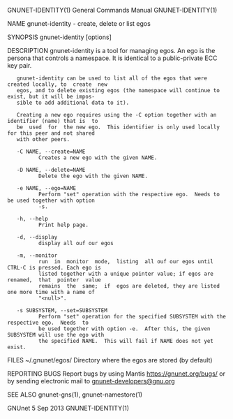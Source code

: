 GNUNET-IDENTITY(1)                     General Commands Manual                     GNUNET-IDENTITY(1)

NAME
       gnunet-identity - create, delete or list egos

SYNOPSIS
       gnunet-identity [options]

DESCRIPTION
       gnunet-identity is a tool for managing egos.  An ego is the persona that controls a namespace.
       It is identical to a public-private ECC key pair.

       gnunet-identity can be used to list all of the egos that were created locally, to  create  new
       egos, and to delete existing egos (the namespace will continue to exist, but it will be impos‐
       sible to add additional data to it).

       Creating a new ego requires using the -C option together with an identifier (name) that is  to
       be  used  for  the new ego.  This identifier is only used locally for this peer and not shared
       with other peers.

       -C NAME, --create=NAME
              Creates a new ego with the given NAME.

       -D NAME, --delete=NAME
              Delete the ego with the given NAME.

       -e NAME, --ego=NAME
              Perform "set" operation with the respective ego.  Needs to be used together with option
              -s.

       -h, --help
              Print help page.

       -d, --display
              display all ouf our egos

       -m, --monitor
              run  in  monitor  mode,  listing  all ouf our egos until CTRL-C is pressed. Each ego is
              listed together with a unique pointer value; if egos are renamed,  that  pointer  value
              remains  the  same;  if  egos are deleted, they are listed one more time with a name of
              "<null>".

       -s SUBSYSTEM, --set=SUBSYSTEM
              Perform "set" operation for the specified SUBSYSTEM with the respective ego.  Needs  to
              be used together with option -e.  After this, the given SUBSYSTEM will use the ego with
              the specified NAME.  This will fail if NAME does not yet exist.

FILES
       ~/.gnunet/egos/
              Directory where the egos are stored (by default)

REPORTING BUGS
       Report bugs by using Mantis  <https://gnunet.org/bugs/>  or  by  sending  electronic  mail  to
       <gnunet-developers@gnu.org>

SEE ALSO
       gnunet-gns(1),  gnunet-namestore(1)

GNUnet                                        5 Sep 2013                           GNUNET-IDENTITY(1)
